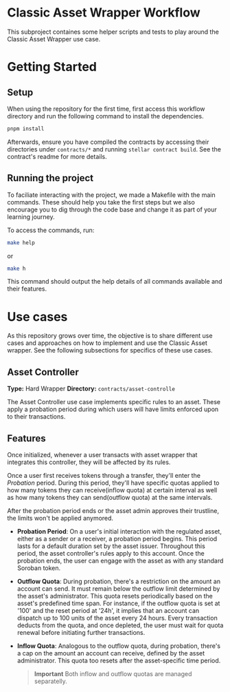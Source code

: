# Classic Asset Wrapper Workflow

This subproject containes some helper scripts and tests to play around the Classic Asset Wrapper use case.

# Getting Started

## Setup

When using the repository for the first time, first access this workflow directory and run the following command to install the dependencies.

```bash
pnpm install
```

Afterwards, ensure you have compiled the contracts by accessing their directories under `contracts/*` and running `stellar contract build`. See the contract's readme for more details.

## Running the project

To faciliate interacting with the project, we made a Makefile with the main commands. These should help you take the first steps but we also encourage you to dig through the code base and change it as part of your learning journey.

To access the commands, run:

```bash
make help
```

or

```bash
make h
```

This command should output the help details of all commands available and their features.

# Use cases

As this repository grows over time, the objective is to share different use cases and approaches on how to implement and use the Classic Asset wrapper. See the following subsections for specifics of these use cases.

## Asset Controller

**Type:** Hard Wrapper
**Directory:** `contracts/asset-controlle`

The Asset Controller use case implements specific rules to an asset. These apply a probation period during which users will have limits enforced upon to their transactions.

## Features

Once initialized, whenever a user transacts with asset wrapper that integrates this controller, they will be affected by its rules.

Once a user first receives tokens through a transfer, they'll enter the _Probation_ period. During this period, they'll have specific quotas applied to how many tokens they can receive(inflow quota) at certain interval as well as how many tokens they can send(outflow quota) at the same intervals.

After the probation period ends or the asset admin approves their trustline, the limits won't be applied anymored.

- **Probation Period**: On a user's initial interaction with the regulated asset, either as a sender or a receiver, a probation period begins. This period lasts for a default duration set by the asset issuer. Throughout this period, the asset controller's rules apply to this account. Once the probation ends, the user can engage with the asset as with any standard Soroban token.

- **Outflow Quota**: During probation, there's a restriction on the amount an account can send. It must remain below the outflow limit determined by the asset's administrator. This quota resets periodically based on the asset's predefined time span. For instance, if the outflow quota is set at '100' and the reset period at '24h', it implies that an account can dispatch up to 100 units of the asset every 24 hours. Every transaction deducts from the quota, and once depleted, the user must wait for quota renewal before initiating further transactions.

- **Inflow Quota**: Analogous to the outflow quota, during probation, there's a cap on the amount an account can receive, defined by the asset administrator. This quota too resets after the asset-specific time period.

  > **Important** Both inflow and outflow quotas are managed separatelly.
